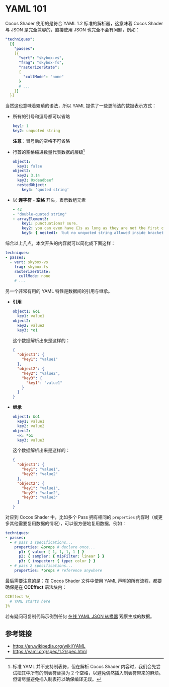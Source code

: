 # YAML 101

Cocos Shader 使用的是符合 YAML 1.2 标准的解析器，这意味着 Cocos Shader 与 JSON 是完全兼容的，直接使用 JSON 也完全不会有问题，例如：

```yaml
"techniques":
  [{
    "passes":
    [{
      "vert": "skybox-vs",
      "frag": "skybox-fs",
      "rasterizerState":
      {
        "cullMode": "none"
      }
      # ...
    }]
  }]
```

当然这也意味着繁琐的语法，所以 YAML 提供了一些更简洁的数据表示方式：

- 所有的引号和逗号都可以省略

  ```yaml
  key1: 1
  key2: unquoted string
  ```

  **注意**：冒号后的空格不可省略

- 行首的空格缩进数量代表数据的层级[^1]

  ```yaml
  object1:
    key1: false
  object2:
    key2: 3.14
    key3: 0xdeadbeef
    nestedObject:
      key4: 'quoted string'
  ```

- 以 **连字符** - **空格** 开头，表示数组元素

  ```yaml
  - 42
  - "double-quoted string"
  - arrayElement3:
      key1: punctuations? sure.
      key2: you can even have {}s as long as they are not the first character
      key3: { nested1: 'but no unquoted string allowed inside brackets', nested2: 'also notice the comma is back too' }
  ```

综合以上几点，本文开头的内容就可以简化成下面这样：

```yaml
techniques:
- passes:
  - vert: skybox-vs
    frag: skybox-fs
    rasterizerState:
      cullMode: none
    # ...
```

另一个非常有用的 YAML 特性是数据间的引用与继承。

- **引用**

  ```yaml
  object1: &o1
    key1: value1
  object2:
    key2: value2
    key3: *o1
  ```

  这个数据解析出来是这样的：

  ```json
  {
    "object1": {
      "key1": "value1"
    },
    "object2": {
      "key2": "value2",
      "key3": {
        "key1": "value1"
      }
    }
  }
  ```

- **继承**

  ```yaml
  object1: &o1
    key1: value1
    key2: value2
  object2:
    <<: *o1
    key3: value3
  ```

  这个数据解析出来是这样的：

  ```json
  {
    "object1": {
      "key1": "value1",
      "key2": "value2"
    },
    "object2": {
      "key1": "value1",
      "key2": "value2",
      "key3": "value3"
    }
  }
  ```

对应到 Cocos Shader 中，比如多个 Pass 拥有相同的 `properties` 内容时（或更多其他需要复用数据的情况），可以很方便地复用数据，例如：

```yaml
techniques:
- passes:
  - # pass 1 specifications...
    properties: &props # declare once...
      p1: { value: [ 1, 1, 1, 1 ] }
      p2: { sampler: { mipFilter: linear } }
      p3: { inspector: { type: color } }
  - # pass 2 specifications...
    properties: *props # reference anywhere
```

最后需要注意的是：在 Cocos Shader 文件中使用 YAML 声明的所有流程，都要确保是在 **CCEffect** 语法块内：

```yaml
CCEffect %{
  # YAML starts here
}%
```

若有疑问可复制代码示例到任何 [在线 YAML JSON 转换器](https://codebeautify.org/yaml-to-json-xml-csv) 观察生成的数据。

## 参考链接

- <https://en.wikipedia.org/wiki/YAML>
- <https://yaml.org/spec/1.2/spec.html>

[^1]: 标准 YAML 并不支持制表符，但在解析 Cocos Shader 内容时，我们会先尝试把其中所有的制表符替换为 2 个空格，以避免偶然插入制表符带来的麻烦。但请尽量避免插入制表符以确保编译无误。
